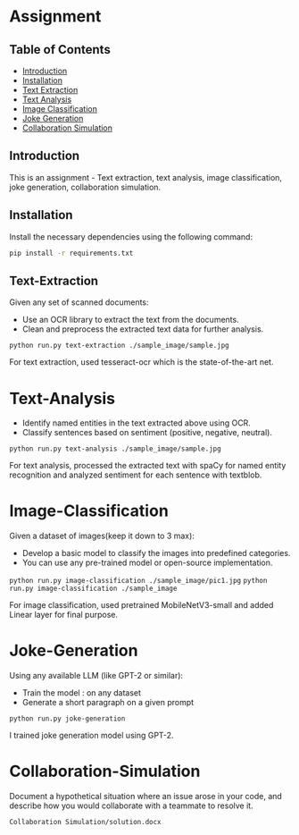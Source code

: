 # Assignment

## Table of Contents
- [Introduction](#introduction)
- [Installation](#installation)
- [Text Extraction](#text-extraction)
- [Text Analysis](#text-analysis)
- [Image Classification](#image-classification)
- [Joke Generation](#joke-generation)
- [Collaboration Simulation](#collaboration-simulation)

## Introduction
This is an assignment - Text extraction, text analysis, image classification, joke generation, collaboration simulation.

## Installation
Install the necessary dependencies using the following command:

```bash
pip install -r requirements.txt
```


## Text-Extraction

Given any set of scanned documents:
- Use an OCR library to extract the text from the documents. 
- Clean and preprocess the extracted text data for further analysis.

`python run.py text-extraction ./sample_image/sample.jpg`

For text extraction, used tesseract-ocr which is the state-of-the-art net.

# Text-Analysis

- Identify named entities in the text extracted above using OCR. 
- Classify sentences based on sentiment (positive, negative, neutral).

`python run.py text-analysis ./sample_image/sample.jpg`

For text analysis, processed the extracted text with spaCy for named entity recognition and analyzed sentiment for each sentence with textblob.

# Image-Classification

Given a dataset of images(keep it down to 3 max):
- Develop a basic model to classify the images into predefined categories.
- You can use any pre-trained model or open-source implementation.

`python run.py image-classification ./sample_image/pic1.jpg`
`python run.py image-classification ./sample_image`

For image classification, used pretrained MobileNetV3-small and added Linear layer for final purpose.

# Joke-Generation

Using any available LLM (like GPT-2 or similar):
- Train the model : on any dataset
- Generate a short paragraph on a given prompt

`python run.py joke-generation`

I trained joke generation model using GPT-2.

# Collaboration-Simulation

Document a hypothetical situation where an issue arose in your code, and describe how you would collaborate with a teammate to resolve it.

`Collaboration Simulation/solution.docx`